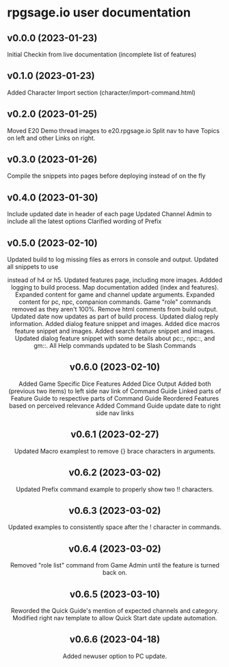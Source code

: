 # rpgsage.io user documentation

## v0.0.0 (2023-01-23)
Initial Checkin from live documentation (incomplete list of features)

## v0.1.0 (2023-01-23)
Added Character Import section (character/import-command.html)

## v0.2.0 (2023-01-25)
Moved E20 Demo thread images to e20.rpgsage.io
Split nav to have Topics on left and other Links on right.

## v0.3.0 (2023-01-26)
Compile the snippets into pages before deploying instead of on the fly

## v0.4.0 (2023-01-30)
Include updated date in header of each page
Updated Channel Admin to include all the latest options
Clarified wording of Prefix

## v0.5.0 (2023-02-10)
Updated build to log missing files as errors in console and output.
Updated all snippets to use <header> instead of h4 or h5.
Updated features page, including more images.
Addded logging to build process.
Map documentation added (index and features).
Expanded content for game and channel update arguments.
Expanded content for pc, npc, companion commands.
Game "role" commands removed as they aren't 100%.
Remove html comments from build output.
Updated date now updates as part of build process.
Updated dialog reply information.
Added dialog feature snippet and images.
Added dice macros feature snippet and images.
Added search feature snippet and images.
Updated dialog feature snippet with some details about pc::, npc::, and gm::.
All Help commands updated to be Slash Commands

## v0.6.0 (2023-02-10)
Added Game Specific Dice Features
Added Dice Output
Added both (previous two items) to left side nav link of Command Guide
Linked parts of Feature Guide to respective parts of Command Guide
Reordered Features based on perceived relevance
Added Command Guide update date to right side nav links

## v0.6.1 (2023-02-27)
Updated Macro examplest to remove {} brace characters in arguments.

## v0.6.2 (2023-03-02)
Updated Prefix command example to properly show two !! characters.

## v0.6.3 (2023-03-02)
Updated examples to consistently space after the ! character in commands.

## v0.6.4 (2023-03-02)
Removed "role list" command from Game Admin until the feature is turned back on.

## v0.6.5 (2023-03-10)
Reworded the Quick Guide's mention of expected channels and category.
Modified right nav template to allow Quick Start date update automation.

## v0.6.6 (2023-04-18)
Added newuser option to PC update.
